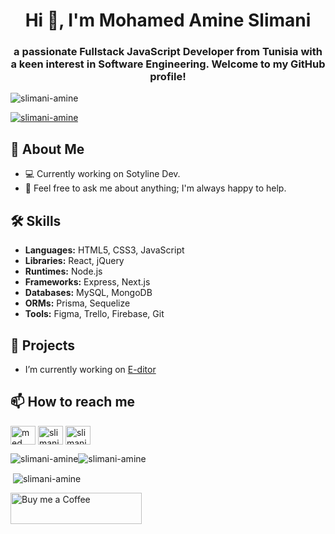 <h1 align="center">Hi 👋, I'm Mohamed Amine Slimani</h1>
<h3 align="center">a passionate Fullstack JavaScript Developer from Tunisia with a keen interest in Software Engineering. Welcome to my GitHub profile!</h3>

<p align="left"> <img src="https://komarev.com/ghpvc/?username=slimani-amine&label=Profile%20views&color=0e75b6&style=flat" alt="slimani-amine" /> </p>

<p align="left"> <a href="https://github.com/ryo-ma/github-profile-trophy"><img src="https://github-profile-trophy.vercel.app/?username=slimani-amine" alt="slimani-amine" /></a> </p>


## 🚀 About Me
- 💻 Currently working on Sotyline Dev.
- 💬 Feel free to ask me about anything; I'm always happy to help.

## 🛠️ Skills
- **Languages:** HTML5, CSS3, JavaScript
- **Libraries:** React, jQuery
- **Runtimes:** Node.js
- **Frameworks:** Express, Next.js
- **Databases:** MySQL, MongoDB
- **ORMs:** Prisma, Sequelize
- **Tools:** Figma, Trello, Firebase, Git

## 🔭 Projects
- I’m currently working on [E-ditor](https://github.com/slimani-amine/editor.git)

## 📫 How to reach me
<p align="left">
<a href="https://linkedin.com/in/med amine slimani 🚀🚀" target="blank"><img align="center" src="https://raw.githubusercontent.com/rahuldkjain/github-profile-readme-generator/master/src/images/icons/Social/linked-in-alt.svg" alt="med amine slimani 🚀🚀" height="30" width="40" /></a>
<a href="https://fb.com/slimani med amine" target="blank"><img align="center" src="https://raw.githubusercontent.com/rahuldkjain/github-profile-readme-generator/master/src/images/icons/Social/facebook.svg" alt="slimani med amine" height="30" width="40" /></a>
<a href="https://discord.gg/slimanimedamin" target="blank"><img align="center" src="https://raw.githubusercontent.com/rahuldkjain/github-profile-readme-generator/master/src/images/icons/Social/discord.svg" alt="slimanimedamin" height="30" width="40" /></a>
</p>

<p><img align="center" src="https://github-readme-stats.vercel.app/api/top-langs?username=slimani-amine&show_icons=true&locale=en&layout=compact" alt="slimani-amine" /><img align="center" src="https://github-readme-streak-stats.herokuapp.com/?user=slimani-amine&" alt="slimani-amine" /></p>

<p>&nbsp;<img align="center" src="https://github-readme-stats.vercel.app/api?username=slimani-amine&show_icons=true&locale=en" alt="slimani-amine" /></p>

<p></p>

<p align="left"><a href="https://www.buymeacoffee.com/Buy me a Coffee"> <img align="left" src="https://cdn.buymeacoffee.com/buttons/v2/default-yellow.png" height="50" width="210" alt="Buy me a Coffee" /></a></p>
